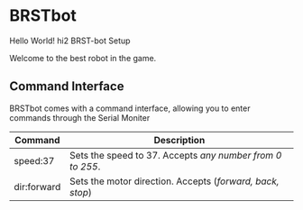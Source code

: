 # BRSTbot #

Hello World!
hi2
BRST-bot Setup

Welcome to the best robot in the game.


## Command Interface ##

BRSTbot comes with a command interface, allowing you to enter commands through the Serial Moniter

| Command | Description |
| ------- | ----------- |
| speed:37 | Sets the speed to 37. Accepts *any number from 0 to 255*. |
| dir:forward | Sets the motor direction. Accepts (*forward, back, stop*) |


